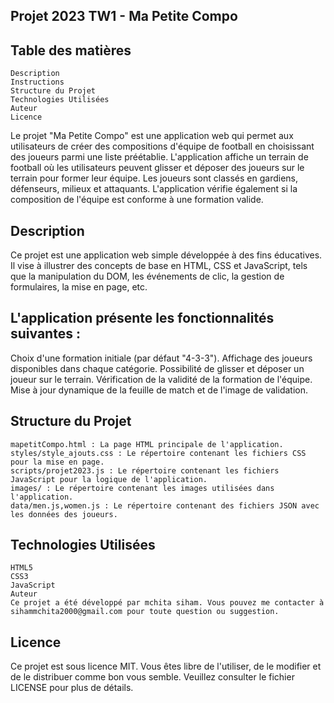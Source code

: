 ## Projet 2023 TW1 - Ma Petite Compo

## Table des matières
    Description
    Instructions
    Structure du Projet
    Technologies Utilisées
    Auteur
    Licence


Le projet "Ma Petite Compo" est une application web qui permet aux utilisateurs de créer des compositions d'équipe de football en choisissant des joueurs parmi une liste préétablie. L'application affiche un terrain de football où les utilisateurs peuvent glisser et déposer des joueurs sur le terrain pour former leur équipe. Les joueurs sont classés en gardiens, défenseurs, milieux et attaquants. L'application vérifie également si la composition de l'équipe est conforme à une formation valide.

## Description
Ce projet est une application web simple développée à des fins éducatives. Il vise à illustrer des concepts de base en HTML, CSS et JavaScript, tels que la manipulation du DOM, les événements de clic, la gestion de formulaires, la mise en page, etc.

## L'application présente les fonctionnalités suivantes :

Choix d'une formation initiale (par défaut "4-3-3").
Affichage des joueurs disponibles dans chaque catégorie.
Possibilité de glisser et déposer un joueur sur le terrain.
Vérification de la validité de la formation de l'équipe.
Mise à jour dynamique de la feuille de match et de l'image de validation.

## Structure du Projet
    mapetitCompo.html : La page HTML principale de l'application.
    styles/style_ajouts.css : Le répertoire contenant les fichiers CSS pour la mise en page.
    scripts/projet2023.js : Le répertoire contenant les fichiers JavaScript pour la logique de l'application.
    images/ : Le répertoire contenant les images utilisées dans l'application.
    data/men.js,women.js : Le répertoire contenant des fichiers JSON avec les données des joueurs.

## Technologies Utilisées
    HTML5
    CSS3
    JavaScript
    Auteur
    Ce projet a été développé par mchita siham. Vous pouvez me contacter à sihammchita2000@gmail.com pour toute question ou suggestion.

## Licence
Ce projet est sous licence MIT. Vous êtes libre de l'utiliser, de le modifier et de le distribuer comme bon vous semble. Veuillez consulter le fichier LICENSE pour plus de détails.

